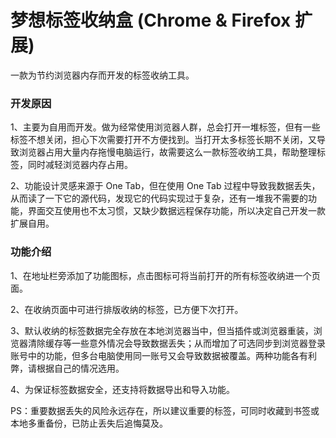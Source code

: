 # 梦想标签收纳盒 (Chrome & Firefox 扩展)
一款为节约浏览器内存而开发的标签收纳工具。

### 开发原因
1、主要为自用而开发。做为经常使用浏览器人群，总会打开一堆标签，但有一些标签不想关闭，担心下次需要打开不方便找到。当打开太多标签长期不关闭，又导致浏览器占用大量内存拖慢电脑运行，故需要这么一款标签收纳工具，帮助整理标签，同时减轻浏览器内存占用。

2、功能设计灵感来源于 One Tab，但在使用 One Tab 过程中导致我数据丢失，从而读了一下它的源代码，发现它的代码实现过于复杂，还有一堆我不需要的功能，界面交互使用也不太习惯，又缺少数据远程保存功能，所以决定自己开发一款扩展自用。

### 功能介绍
1、在地址栏旁添加了功能图标，点击图标可将当前打开的所有标签收纳进一个页面。

2、在收纳页面中可进行排版收纳的标签，已方便下次打开。

3、默认收纳的标签数据完全存放在本地浏览器当中，但当插件或浏览器重装，浏览器清除缓存等一些意外情况会导致数据丢失；从而增加了可选同步到浏览器登录账号中的功能，但多台电脑使用同一账号又会导致数据被覆盖。两种功能各有利弊，请根据自己的情况选用。

4、为保证标签数据安全，还支持将数据导出和导入功能。

PS：重要数据丢失的风险永远存在，所以建议重要的标签，可同时收藏到书签或本地多重备份，已防止丢失后追悔莫及。
